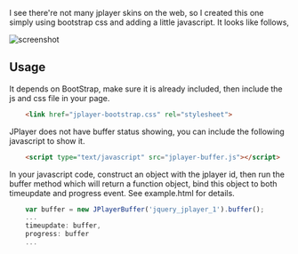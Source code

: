 I see there're not many jplayer skins on the web, so I created this one simply using bootstrap css and adding a little javascript. It looks like follows,

![screenshot](https://raw.githubusercontent.com/lusaisai/jplayer-bootstrap-skin/master/screenshot.png)

Usage
-----
It depends on BootStrap, make sure it is already included, then include the js and css file in your page.
```html
    <link href="jplayer-bootstrap.css" rel="stylesheet">
```

JPlayer does not have buffer status showing, you can include the following javascript to show it.
```html
    <script type="text/javascript" src="jplayer-buffer.js"></script>
```

In your javascript code, construct an object with the jplayer id, then run the buffer method which will return a function object, bind this object to both timeupdate and progress event. See example.html for details.
```javascript
	var buffer = new JPlayerBuffer('jquery_jplayer_1').buffer();
    ...
    timeupdate: buffer,
    progress: buffer
    ...
```
